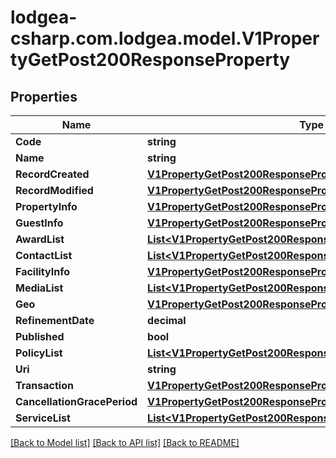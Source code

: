 
# lodgea-csharp.com.lodgea.model.V1PropertyGetPost200ResponseProperty

## Properties

Name | Type | Description | Notes
------------ | ------------- | ------------- | -------------
**Code** | **string** |  | [optional] 
**Name** | **string** |  | [optional] 
**RecordCreated** | [**V1PropertyGetPost200ResponsePropertyRecordCreated**](V1PropertyGetPost200ResponsePropertyRecordCreated.md) |  | [optional] 
**RecordModified** | [**V1PropertyGetPost200ResponsePropertyRecordModified**](V1PropertyGetPost200ResponsePropertyRecordModified.md) |  | [optional] 
**PropertyInfo** | [**V1PropertyGetPost200ResponsePropertyPropertyInfo**](V1PropertyGetPost200ResponsePropertyPropertyInfo.md) |  | [optional] 
**GuestInfo** | [**V1PropertyGetPost200ResponsePropertyGuestInfo**](V1PropertyGetPost200ResponsePropertyGuestInfo.md) |  | [optional] 
**AwardList** | [**List&lt;V1PropertyGetPost200ResponsePropertyAwardListInner&gt;**](V1PropertyGetPost200ResponsePropertyAwardListInner.md) |  | [optional] 
**ContactList** | [**List&lt;V1PropertyGetPost200ResponsePropertyContactListInner&gt;**](V1PropertyGetPost200ResponsePropertyContactListInner.md) |  | [optional] 
**FacilityInfo** | [**V1PropertyGetPost200ResponsePropertyFacilityInfo**](V1PropertyGetPost200ResponsePropertyFacilityInfo.md) |  | [optional] 
**MediaList** | [**List&lt;V1PropertyGetPost200ResponsePropertyMediaListInner&gt;**](V1PropertyGetPost200ResponsePropertyMediaListInner.md) |  | [optional] 
**Geo** | [**V1PropertyGetPost200ResponsePropertyGeo**](V1PropertyGetPost200ResponsePropertyGeo.md) |  | [optional] 
**RefinementDate** | **decimal** |  | [optional] 
**Published** | **bool** |  | [optional] 
**PolicyList** | [**List&lt;V1PropertyGetPost200ResponsePropertyPolicyListInner&gt;**](V1PropertyGetPost200ResponsePropertyPolicyListInner.md) |  | [optional] 
**Uri** | **string** |  | [optional] 
**Transaction** | [**V1PropertyGetPost200ResponsePropertyTransaction**](V1PropertyGetPost200ResponsePropertyTransaction.md) |  | [optional] 
**CancellationGracePeriod** | [**V1PropertyGetPost200ResponsePropertyCancellationGracePeriod**](V1PropertyGetPost200ResponsePropertyCancellationGracePeriod.md) |  | [optional] 
**ServiceList** | [**List&lt;V1PropertyGetPost200ResponsePropertyServiceListInner&gt;**](V1PropertyGetPost200ResponsePropertyServiceListInner.md) |  | [optional] 

[[Back to Model list]](../README.md#documentation-for-models)
[[Back to API list]](../README.md#documentation-for-api-endpoints)
[[Back to README]](../README.md)

